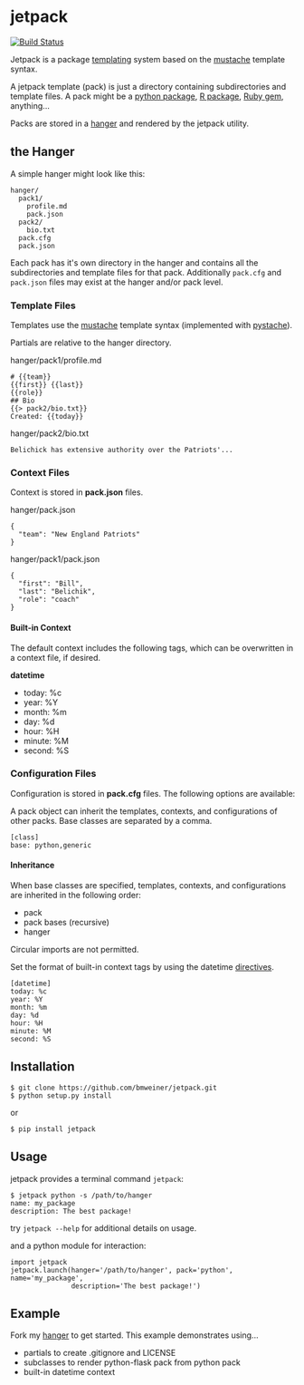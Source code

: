 # jetpack

[![Build Status](https://travis-ci.org/bmweiner/jetpack.svg?branch=master)](https://travis-ci.org/bmweiner/jetpack)

Jetpack is a package
[templating](https://en.wikipedia.org/wiki/Template_processor)
system based on the [mustache](http://mustache.github.io/) template syntax.

A jetpack template (pack) is just a directory containing subdirectories and
template files. A pack might be a
[python package](https://docs.python.org/2/tutorial/modules.html#packages),
[R package](https://cran.r-project.org/manuals.html#R-exts),
[Ruby gem](http://guides.rubygems.org/make-your-own-gem/),
anything...

Packs are stored in a [hanger](https://github.com/bmweiner/hanger) and
rendered by the jetpack utility.

## the Hanger

A simple hanger might look like this:

    hanger/
      pack1/
        profile.md
        pack.json
      pack2/
        bio.txt
      pack.cfg
      pack.json

Each pack has it's own directory in the hanger and contains all the
subdirectories and template files for that pack. Additionally `pack.cfg` and
`pack.json` files may exist at the hanger and/or pack level.

### Template Files

Templates use the [mustache](http://mustache.github.io/) template syntax
(implemented with [pystache](https://github.com/defunkt/pystache)).

Partials are relative to the hanger directory.

hanger/pack1/profile.md

    # {{team}}
    {{first}} {{last}}
    {{role}}
    ## Bio
    {{> pack2/bio.txt}}
    Created: {{today}}

hanger/pack2/bio.txt

    Belichick has extensive authority over the Patriots'...

### Context Files

Context is stored in **pack.json** files.

hanger/pack.json

    {
      "team": "New England Patriots"
    }

hanger/pack1/pack.json

    {
      "first": "Bill",
      "last": "Belichik",
      "role": "coach"
    }

#### Built-in Context

The default context includes the following tags, which can be overwritten in a
context file, if desired.

**datetime**

 * today: %c
 * year: %Y
 * month: %m
 * day: %d
 * hour: %H
 * minute: %M
 * second: %S

### Configuration Files

Configuration is stored in **pack.cfg** files. The following options are
available:

A pack object can inherit the templates, contexts, and configurations of other
packs. Base classes are separated by a comma.

    [class]
    base: python,generic

#### Inheritance

When base classes are specified, templates, contexts, and configurations are
inherited in the following order:

 * pack
 * pack bases (recursive)
 * hanger

Circular imports are not permitted.

Set the format of built-in context tags by using the datetime
[directives](https://docs.python.org/2/library/time.html#time.strftime).

    [datetime]
    today: %c
    year: %Y
    month: %m
    day: %d
    hour: %H
    minute: %M
    second: %S

## Installation

    $ git clone https://github.com/bmweiner/jetpack.git
    $ python setup.py install

or

    $ pip install jetpack

## Usage

jetpack provides a terminal command `jetpack`:

    $ jetpack python -s /path/to/hanger
    name: my_package
    description: The best package!

try `jetpack --help` for additional details on usage.

and a python module for interaction:

    import jetpack
    jetpack.launch(hanger='/path/to/hanger', pack='python', name='my_package',
                   description='The best package!')

## Example

Fork my [hanger](https://github.com/bmweiner/hanger) to get started. This
example demonstrates using...

 * partials to create .gitignore and LICENSE
 * subclasses to render python-flask pack from python pack
 * built-in datetime context

